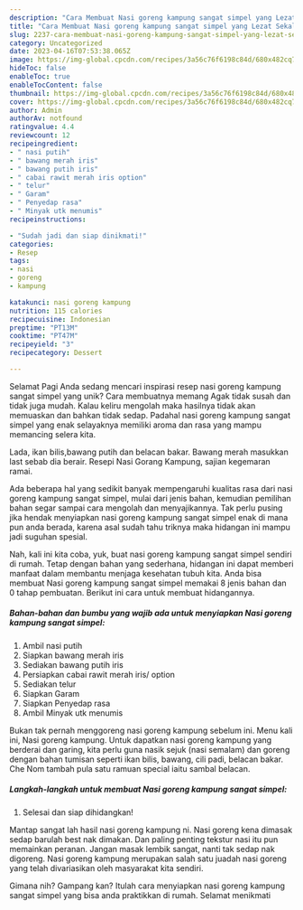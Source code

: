 ```yaml
---
description: "Cara Membuat Nasi goreng kampung sangat simpel yang Lezat Sekali, Mantap"
title: "Cara Membuat Nasi goreng kampung sangat simpel yang Lezat Sekali, Mantap"
slug: 2237-cara-membuat-nasi-goreng-kampung-sangat-simpel-yang-lezat-sekali-mantap
category: Uncategorized
date: 2023-04-16T07:53:38.065Z
image: https://img-global.cpcdn.com/recipes/3a56c76f6198c84d/680x482cq70/nasi-goreng-kampung-sangat-simpel-foto-resep-utama.jpg
hideToc: false
enableToc: true
enableTocContent: false
thumbnail: https://img-global.cpcdn.com/recipes/3a56c76f6198c84d/680x482cq70/nasi-goreng-kampung-sangat-simpel-foto-resep-utama.jpg
cover: https://img-global.cpcdn.com/recipes/3a56c76f6198c84d/680x482cq70/nasi-goreng-kampung-sangat-simpel-foto-resep-utama.jpg
author: Admin
authorAv: notfound
ratingvalue: 4.4
reviewcount: 12
recipeingredient:
- " nasi putih"
- " bawang merah iris"
- " bawang putih iris"
- " cabai rawit merah iris option"
- " telur"
- " Garam"
- " Penyedap rasa"
- " Minyak utk menumis"
recipeinstructions:

- "Sudah jadi dan siap dinikmati!"
categories:
- Resep
tags:
- nasi
- goreng
- kampung

katakunci: nasi goreng kampung 
nutrition: 115 calories
recipecuisine: Indonesian
preptime: "PT13M"
cooktime: "PT47M"
recipeyield: "3"
recipecategory: Dessert

---
```



Selamat Pagi Anda sedang mencari inspirasi resep nasi goreng kampung sangat simpel yang unik? Cara membuatnya memang Agak tidak susah dan tidak juga mudah. Kalau keliru mengolah maka hasilnya tidak akan memuaskan dan bahkan tidak sedap. Padahal nasi goreng kampung sangat simpel yang enak selayaknya memiliki aroma dan rasa yang mampu memancing selera kita.


Lada, ikan bilis,bawang putih dan belacan bakar. Bawang merah masukkan last sebab dia berair. Resepi Nasi Gorang Kampung, sajian kegemaran ramai.

Ada beberapa hal yang sedikit banyak mempengaruhi kualitas rasa dari nasi goreng kampung sangat simpel, mulai dari jenis bahan, kemudian pemilihan bahan segar sampai cara mengolah dan menyajikannya. Tak perlu pusing jika hendak menyiapkan nasi goreng kampung sangat simpel enak di mana pun anda berada, karena asal sudah tahu triknya maka hidangan ini mampu jadi suguhan spesial.


Nah, kali ini kita coba, yuk, buat nasi goreng kampung sangat simpel sendiri di rumah. Tetap dengan bahan yang sederhana, hidangan ini dapat memberi manfaat dalam membantu menjaga kesehatan tubuh kita. Anda bisa membuat Nasi goreng kampung sangat simpel memakai 8 jenis bahan dan 0 tahap pembuatan. Berikut ini cara untuk membuat hidangannya.

<!--inarticleads1-->

##### Bahan-bahan dan bumbu yang wajib ada untuk menyiapkan Nasi goreng kampung sangat simpel:

1. Ambil  nasi putih
1. Siapkan  bawang merah iris
1. Sediakan  bawang putih iris
1. Persiapkan  cabai rawit merah iris/ option
1. Sediakan  telur
1. Siapkan  Garam
1. Siapkan  Penyedap rasa
1. Ambil  Minyak utk menumis


Bukan tak pernah menggoreng nasi goreng kampung sebelum ini. Menu kali ini, Nasi goreng kampung. Untuk dapatkan nasi goreng kampung yang berderai dan garing, kita perlu guna nasik sejuk (nasi semalam) dan goreng dengan bahan tumisan seperti ikan bilis, bawang, cili padi, belacan bakar. Che Nom tambah pula satu ramuan special iaitu sambal belacan. 

<!--inarticleads2-->

##### Langkah-langkah untuk membuat Nasi goreng kampung sangat simpel:


1. Selesai dan siap dihidangkan!

Mantap sangat lah hasil nasi goreng kampung ni. Nasi goreng kena dimasak sedap barulah best nak dimakan. Dan paling penting tekstur nasi itu pun memainkan peranan. Jangan masak lembik sangat, nanti tak sedap nak digoreng. Nasi goreng kampung merupakan salah satu juadah nasi goreng yang telah divariasikan oleh masyarakat kita sendiri. 

Gimana nih? Gampang kan? Itulah cara menyiapkan nasi goreng kampung sangat simpel yang bisa anda praktikkan di rumah. Selamat menikmati
